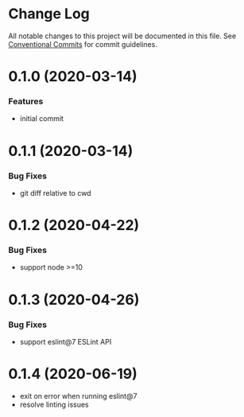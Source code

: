 # Change Log

All notable changes to this project will be documented in this file.
See [Conventional Commits](https://conventionalcommits.org) for commit guidelines.

# 0.1.0 (2020-03-14)

### Features

- initial commit

# 0.1.1 (2020-03-14)

### Bug Fixes

- git diff relative to cwd

# 0.1.2 (2020-04-22)

### Bug Fixes

- support node >=10

# 0.1.3 (2020-04-26)

### Bug Fixes

- support eslint@7 ESLint API

# 0.1.4 (2020-06-19)

- exit on error when running eslint@7
- resolve linting issues
